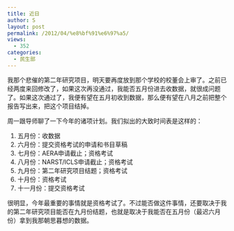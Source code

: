 ```yaml
---
title: 近日
author: S
layout: post
permalink: /2012/04/%e8%bf%91%e6%97%a5/
views:
  - 352
categories:
  - 民生部
---
```

我那个悲催的第二年研究项目，明天要再度放到那个学校的校董会上审了。之前已经两度来回修改了，如果这次再没通过，我能否五月份进去收数据，就很成问题了。如果这次通过了，我便有望在五月初收到数据，那么便有望在八月之前把整个报告写出来，把这个项目结掉。

周一跟导师聊了一下今年的诸项计划。我们拟出的大致时间表是这样的：

1.  五月份：收数据
2.  六月份：提交资格考试的申请和书目草稿
3.  七月份：AERA申请截止；资格考试
4.  八月份：NARST/ICLS申请截止；资格考试
5.  九月份：第二年研究项目结题；资格考试
6.  十月份：资格考试
7.  十一月份：提交资格考试

很明显，今年最重要的事情就是资格考试了。不过能否做这件事情，还要取决于我的第二年研究项目能否在九月份结题，也就是取决于我能否在五月份（最迟六月份）拿到我那朝思暮想的数据。